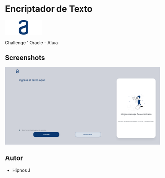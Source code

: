 
# Encriptador de Texto

![Logo](./img/Logo.png)

Challenge 1 Oracle - Alura

## Screenshots

![App Screenshot](./img/Capturauno.png)

## Autor

- Hipnos J






